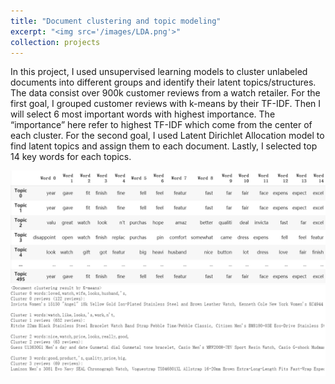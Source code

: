 ```yaml
---
title: "Document clustering and topic modeling"
excerpt: "<img src='/images/LDA.png'>"
collection: projects
---
```


In this project, I used unsupervised learning models to cluster unlabeled documents into different groups and identify their latent topics/structures.
The data consist over 900k customer reviews from a watch retailer. 
For the first goal, I grouped customer reviews with k-means by their TF-IDF. Then I will select 6 most important words with highest importance. The “importance” here refer to highest TF-IDF which come from the center of each cluster. 
For the second goal, I used Latent Dirichlet Allocation model to find latent topics and assign them to each document. Lastly, I selected top 14 key words for each topics.  

<img src='/images/LDA.png'>


<img src='/images/k-means.png'>